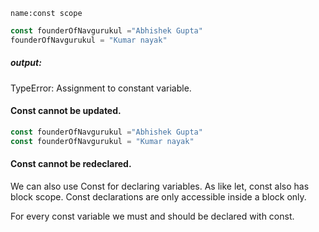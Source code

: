 ```ngMeta
name:const scope
```
``` javascript
const founderOfNavgurukul ="Abhishek Gupta"
founderOfNavgurukul = "Kumar nayak"
```
##### output: 
TypeError: Assignment to constant variable.
 
#### Const cannot be updated.

```javascript
const founderOfNavgurukul ="Abhishek Gupta"
const founderOfNavgurukul = "Kumar nayak"
```
 
#### Const cannot be redeclared.

We can also use Const for declaring variables. As like let, const also has block scope. Const declarations are only accessible inside a block only.

For every const variable we must and should be declared with const.
